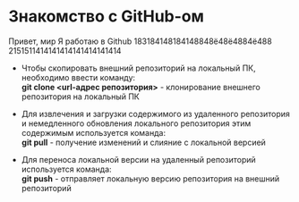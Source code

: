 # Знакомство с GitHub-ом 

Привет, мир
Я работаю в Github
183184148184148848ё48ё4884ё488
2151511414141414141414141414

+ Чтобы скопировать внешний репозиторий на локальный ПК, необходимо ввести команду:  
**git clone <url-адрес репозитория>** - клонирование внешнего репозитория на локальный ПК

+ Для извлечения и загрузки содержимого из удаленного репозитория и немедленного обновления локального репозитория этим содержимым используется команда:  
**git pull** - получение изменений и слияние с локальной версией

+ Для переноса локальной версии на удаленный репозиторий используется команда:  
**git push** - отправляет локальную версию репозитория на внешний репозиторий
